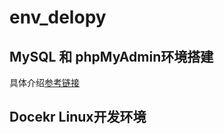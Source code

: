 # env_delopy
## MySQL 和 phpMyAdmin环境搭建
具体介绍[参考链接](https://cuipf0823.github.io/posts/2017/06/18/mysql/)
## Docekr Linux开发环境
